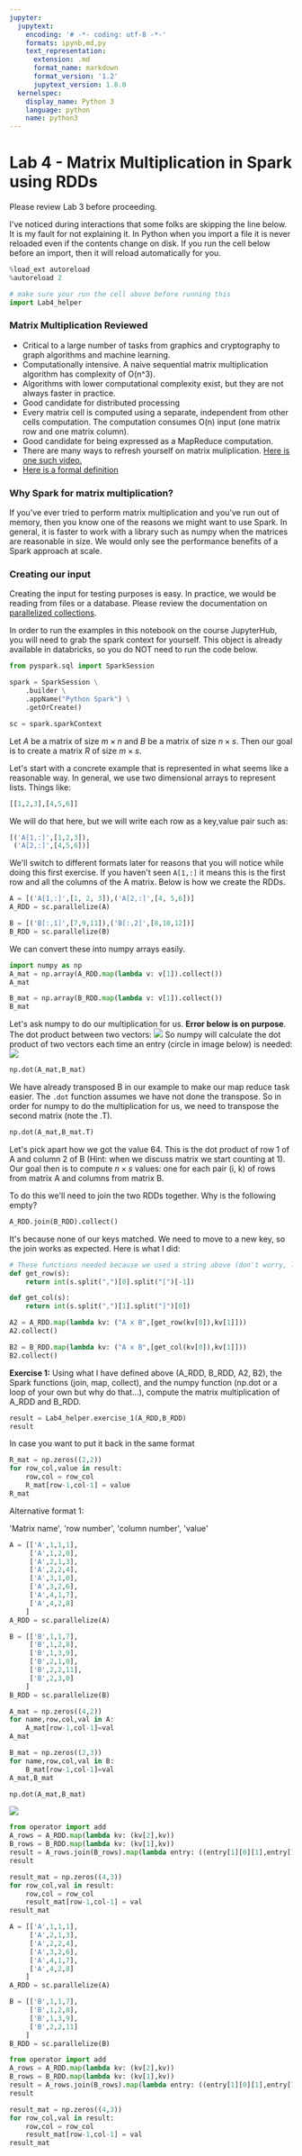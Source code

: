 ```yaml
---
jupyter:
  jupytext:
    encoding: '# -*- coding: utf-8 -*-'
    formats: ipynb,md,py
    text_representation:
      extension: .md
      format_name: markdown
      format_version: '1.2'
      jupytext_version: 1.8.0
  kernelspec:
    display_name: Python 3
    language: python
    name: python3
---
```


<!-- #region slideshow={"slide_type": "slide"} -->
# Lab 4 - Matrix Multiplication in Spark using RDDs

Please review Lab 3 before proceeding. 
<!-- #endregion -->

I've noticed during interactions that some folks are skipping the line below. It is my fault for not explaining it. In Python when you import a file it is never reloaded even if the contents change on disk. If you run the cell below before an import, then it will reload automatically for you.

```python slideshow={"slide_type": "skip"}
%load_ext autoreload
%autoreload 2
```

```python slideshow={"slide_type": "skip"}
# make sure your run the cell above before running this
import Lab4_helper
```

<!-- #region slideshow={"slide_type": "-"} -->
### Matrix Multiplication Reviewed
* Critical to a large number of tasks from graphics and cryptography to graph algorithms and machine learning.
* Computationally intensive. A naive sequential matrix multiplication algorithm has complexity of O(n^3). 
* Algorithms with lower computational complexity exist, but they are not always faster in practice.
* Good candidate for distributed processing
* Every matrix cell is computed using a separate, independent from other cells computation. The computation consumes O(n) input (one matrix row and one matrix column).
* Good candidate for being expressed as a MapReduce computation.
* There are many ways to refresh yourself on matrix muliplication. <a href="https://www.youtube.com/watch?v=kuixY2bCc_0&ab_channel=MathMeeting">Here is one such video.</a>
* <a href="https://en.wikipedia.org/wiki/Matrix_multiplication#Definition">Here is a formal definition</a>
<!-- #endregion -->

### Why Spark for matrix multiplication? 
If you've ever tried to perform matrix multiplication and you've run out of memory, then you know one of the reasons we might want to use Spark. In general, it is faster to work with a library such as numpy when the matrices are reasonable in size. We would only see the performance benefits of a Spark approach at scale.


### Creating our input

Creating the input for testing purposes is easy. In practice, we would be reading from files or a database. Please review the documentation on <a href="https://spark.apache.org/docs/2.1.1/programming-guide.html#parallelized-collections">parallelized collections</a>.

In order to run the examples in this notebook on the course JupyterHub, you will need to grab the spark context for yourself. This object is already available in databricks, so you do NOT need to run the code below.

```python
from pyspark.sql import SparkSession

spark = SparkSession \
    .builder \
    .appName("Python Spark") \
    .getOrCreate()

sc = spark.sparkContext
```

Let $A$ be a matrix of size $m \times n$ and $B$ be a matrix of size $n \times s$. Then our goal is to create a matrix $R$ of size $m \times s$. 

<!-- #region -->
Let's start with a concrete example that is represented in what seems like a reasonable way. In general, we use two dimensional arrays to represent lists. Things like:
```python
[[1,2,3],[4,5,6]]
```
We will do that here, but we will write each row as a key,value pair such as:
```python
[('A[1,:]',[1,2,3]),
 ('A[2,:]',[4,5,6])]
```
We'll switch to different formats later for reasons that you will notice while doing this first exercise. If you haven't seen ``A[1,:]`` it means this is the first row and all the columns of the A matrix. Below is how we create the RDDs.
<!-- #endregion -->

```python
A = [('A[1,:]',[1, 2, 3]),('A[2,:]',[4, 5,6])]
A_RDD = sc.parallelize(A)

B = [('B[:,1]',[7,9,11]),('B[:,2]',[8,10,12])]
B_RDD = sc.parallelize(B)
```

We can convert these into numpy arrays easily.

```python
import numpy as np
A_mat = np.array(A_RDD.map(lambda v: v[1]).collect())
A_mat
```

```python
B_mat = np.array(B_RDD.map(lambda v: v[1]).collect())
B_mat
```

Let's ask numpy to do our multiplication for us. **Error below is on purpose**. The dot product between two vectors:
<img src="https://wikimedia.org/api/rest_v1/media/math/render/svg/5bd0b488ad92250b4e7c2f8ac92f700f8aefddd5">
So numpy will calculate the dot product of two vectors each time an entry (circle in image below) is needed:
<img src="https://upload.wikimedia.org/wikipedia/commons/thumb/e/eb/Matrix_multiplication_diagram_2.svg/440px-Matrix_multiplication_diagram_2.svg.png">

```python
np.dot(A_mat,B_mat)
```

We have already transposed B in our example to make our map reduce task easier. The ``.dot`` function assumes we have not done the transpose. So in order for numpy to do the multiplication for us, we need to transpose the second matrix (note the .T).

```python
np.dot(A_mat,B_mat.T)
```

Let's pick apart how we got the value 64. This is the dot product of row 1 of A and column 2 of B (Hint: when we discuss matrix we start counting at 1). Our goal then is to compute $n \times s$ values: one for each pair (i, k) of rows from matrix A and columns from matrix B.

To do this we'll need to join the two RDDs together. Why is the following empty?

```python
A_RDD.join(B_RDD).collect()
```

It's because none of our keys matched. We need to move to a new key, so the join works as expected. Here is what I did:

```python
# These functions needed because we used a string above (don't worry, later I don't do this).
def get_row(s):
    return int(s.split(",")[0].split("[")[-1])

def get_col(s):
    return int(s.split(",")[1].split("]")[0])
```

```python
A2 = A_RDD.map(lambda kv: ("A x B",[get_row(kv[0]),kv[1]]))
A2.collect()
```

```python
B2 = B_RDD.map(lambda kv: ("A x B",[get_col(kv[0]),kv[1]]))
B2.collect()
```

**Exercise 1:**
Using what I have defined above (A_RDD, B_RDD, A2, B2), the Spark functions (join, map, collect), and the numpy function (np.dot or a loop of your own but why do that...), compute the matrix multiplication of A_RDD and B_RDD.

```python
result = Lab4_helper.exercise_1(A_RDD,B_RDD)
result
```

In case you want to put it back in the same format

```python
R_mat = np.zeros((2,2))
for row_col,value in result:
    row,col = row_col
    R_mat[row-1,col-1] = value
R_mat
```

Alternative format 1:

'Matrix name', 'row number', 'column number', 'value'

```python
A = [['A',1,1,1],
     ['A',1,2,0],
     ['A',2,1,3],
     ['A',2,2,4],
     ['A',3,1,0],
     ['A',3,2,6],
     ['A',4,1,7],
     ['A',4,2,8]
    ]
A_RDD = sc.parallelize(A)

B = [['B',1,1,7],
     ['B',1,2,8],
     ['B',1,3,9],
     ['B',2,1,0],
     ['B',2,2,11],
     ['B',2,3,0]
    ]
B_RDD = sc.parallelize(B)
```

```python
A_mat = np.zeros((4,2))
for name,row,col,val in A:
    A_mat[row-1,col-1]=val
A_mat

B_mat = np.zeros((2,3))
for name,row,col,val in B:
    B_mat[row-1,col-1]=val
A_mat,B_mat
```

```python
np.dot(A_mat,B_mat)
```

<img src="https://upload.wikimedia.org/wikipedia/commons/thumb/e/eb/Matrix_multiplication_diagram_2.svg/440px-Matrix_multiplication_diagram_2.svg.png">

```python
from operator import add
A_rows = A_RDD.map(lambda kv: (kv[2],kv))
B_rows = B_RDD.map(lambda kv: (kv[1],kv))
result = A_rows.join(B_rows).map(lambda entry: ((entry[1][0][1],entry[1][1][2]),entry[1][0][-1] * entry[1][1][-1])).reduceByKey(add).collect()
result
```

```python
result_mat = np.zeros((4,3))
for row_col,val in result:
    row,col = row_col
    result_mat[row-1,col-1] = val
result_mat
```

```python
A = [['A',1,1,1],
     ['A',2,1,3],
     ['A',2,2,4],
     ['A',3,2,6],
     ['A',4,1,7],
     ['A',4,2,8]
    ]
A_RDD = sc.parallelize(A)

B = [['B',1,1,7],
     ['B',1,2,8],
     ['B',1,3,9],
     ['B',2,2,11]
    ]
B_RDD = sc.parallelize(B)
```

```python
from operator import add
A_rows = A_RDD.map(lambda kv: (kv[2],kv))
B_rows = B_RDD.map(lambda kv: (kv[1],kv))
result = A_rows.join(B_rows).map(lambda entry: ((entry[1][0][1],entry[1][1][2]),entry[1][0][-1] * entry[1][1][-1])).reduceByKey(add).collect()
result
```

```python
result_mat = np.zeros((4,3))
for row_col,val in result:
    row,col = row_col
    result_mat[row-1,col-1] = val
result_mat
```

```python

```
